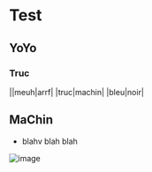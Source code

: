 Test
====

YoYo
----

### Truc

||meuh|arrf|
|truc|machin|
|bleu|noir|


MaChin
------

* blahv blah blah

![image](img.jpg)

  
  
  
  